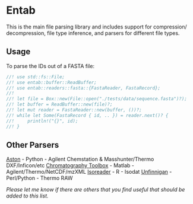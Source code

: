 # Entab
This is the main file parsing library and includes support for compression/
decompression, file type inference, and parsers for different file types.

## Usage

To parse the IDs out of a FASTA file:
```rust
//! use std::fs::File;
//! use entab::buffer::ReadBuffer;
//! use entab::readers::fasta::{FastaReader, FastaRecord};
//!
//! let file = Box::new(File::open("./tests/data/sequence.fasta")?);
//! let buffer = ReadBuffer::new(file)?;
//! let mut reader = FastaReader::new(buffer, ())?;
//! while let Some(FastaRecord { id, .. }) = reader.next()? {
//!     println!("{}", id);
//! }
```

## Other Parsers
[Aston](https://github.com/bovee/aston) - Python - Agilent Chemstation & Masshunter/Thermo DXF/Inficon/etc
[Chromatography Toolbox](https://github.com/chemplexity/chromatography) - Matlab - Agilent/Thermo/NetCDF/mzXML
[Isoreader](https://github.com/isoverse/isoreader) - R - Isodat
[Unfinnigan](https://github.com/prvst/unfinnigan) - Perl/Python - Thermo RAW

_Please let me know if there are others that you find useful that should be added to this list._
